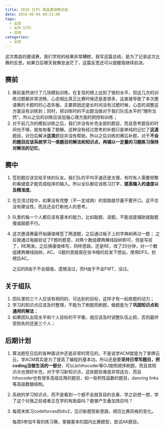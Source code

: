 ```yaml
---
title: 2019 ICPC 南昌邀请赛总结
date: 2019-06-04 00:21:00
tags:
  - 反思
  - ACM-ICPC
  - 总结
categories:
  - 反思
---
```


这次南昌的邀请赛，我们学校的结果非常糟糕，我写这篇总结，是为了记录这次比赛的反思。如果日后哪天我懈怠迷茫了，这篇反思还可以提醒我继续前进。

## 赛前
1. 赛前虽然进行了几场模拟训练，在复现的榜上达到了银的水平，但这几次的训练过题都非常流畅，心态相比真正比赛时候还是差很多，这直接导致了本次邀请赛的卡题时的心态失衡。主要原因还是长时间没有过题时候，心态的调整这方面没有训练到；同时，把训练时的不出题当做对于我们队伍水平的”理所当然“。所以之后的训练应该加强心理方面的把控和训练；
2. 对于前几次的模拟训练之后，我们并没有补完全部的题目，而且思考题目的时间也不够，就匆匆看了题解。这种没有经过思考的补题只是单纯的记忆了**这道**题目，对日后解决**这类**题目并没有帮助。所以之后训练的赛后补题，对于**不会的题目应该系统学习一类题目的解法和知识点，再辅以一定量的习题练习保持对解法的记忆**。

## 赛中
1. 签到题应该交给手快的队友。我们队的平均手速还是太慢，有时有人需要频繁的看键盘才能完成程序的输入。所以全队都应该练习打字，**提高输入的速度以及精准度**。

2. 在交流过程中，如果没有完整（不一定成熟）的思路就尽量不要开口。这不仅没有建设性，而且还会打断他人的思考。

3. 队里的每一个人都应该有基本的能力，比如敲题、读题。不能说是辅助就敲题慢或敲题不行。

5. 这次邀请赛最开始康俊峰签了两道题，之后通过板子上的字典树再过一题；
   之后我通过电脑验证了F题的题意，对两个数组建两棵线段树即可，但是写挂了，RE两发。之后换康俊峰写，同样思路，还是RE，改了20分钟，对一个数组建两棵线段树，AC。
   G题的思路我在张书楷的启发下想出，使用DFS，封榜后AC。
   
   之后的B由于不会插值，遗憾没过，而H由于不会FWT，没过。

## 关于组队

1. 团队里的三个人应该有相同的、可达到的目标，这样才有一起练题的动力；
2. 学习的知识点应该及时整理，不能为了刷题而刷题，做题是为了**巩固知识点和通用的解法**；
3. 如果团队出现水平和个人目标的不平衡，就应该及时调整队伍止损，否则最终受损失的还是三个人；

## 后期计划

1. 算法题在日后的各种面试中还是非常的常见的。不是说学ACM就是为了拿牌云云，学ACM其实是为了提高了编程的基本功。所以还是要**坚持日常写题目，把coding当做生活的一部分**，可以从hihocoder等OJ按照顺序刷题，而且其知识点也很好补充，对于学习新知识点，这些题目难度非常适合，而且hihocoder也有很多高级应用的题目，如一些积性函数的题目，dancing links等高级数据结构。

2. 系统的学习知识点，而不是看到一个题不会就盲目的去看，学之前想一想，学了这个对我之前或者正在学的有助益吗？能够产生叠加效应吗？

3. 每周末练习codeforces的div2，见识新题型新思路，顺应比赛风格的变化。

   每周5参加牛客的练习赛，掌握基本的国内比赛题型，尝试AK题目。



